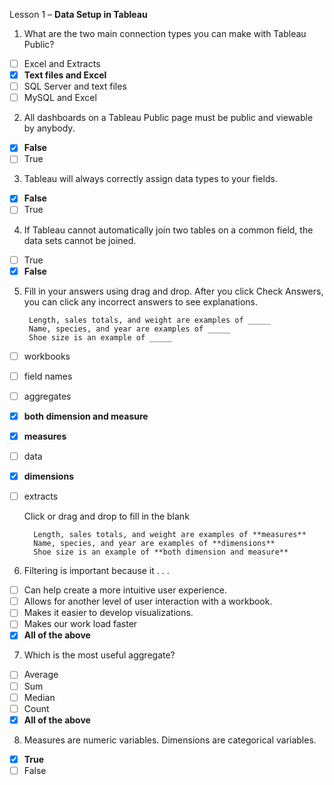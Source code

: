 Lesson 1 – **Data Setup in Tableau**

1.  What are the two main connection types you can make with Tableau Public?

- [ ] Excel and Extracts
- [x] **Text files and Excel**
- [ ] SQL Server and text files
- [ ] MySQL and Excel

2.  All dashboards on a Tableau Public page must be public and viewable by anybody.

- [x] **False**
- [ ] True

3.  Tableau will always correctly assign data types to your fields.

- [x] **False**
- [ ] True

4.  If Tableau cannot automatically join two tables on a common field, the data sets cannot be joined.

- [ ] True
- [x] **False**

5. Fill in your answers using drag and drop. After you click Check Answers, you can click any incorrect answers to see explanations.

        Length, sales totals, and weight are examples of _____ 
        Name, species, and year are examples of _____ 
        Shoe size is an example of _____ 

- [ ] workbooks
- [ ] field names
- [ ] aggregates
- [x] **both dimension and measure**
- [x] **measures**
- [ ] data
- [x] **dimensions**
- [ ] extracts

   Click or drag and drop to fill in the blank

        Length, sales totals, and weight are examples of **measures**
        Name, species, and year are examples of **dimensions**
        Shoe size is an example of **both dimension and measure**

6. Filtering is important because it . . .

- [ ]   Can help create a more intuitive user experience.
- [ ]   Allows for another level of user interaction with a workbook.
- [ ]   Makes it easier to develop visualizations.
- [ ]   Makes our work load faster
- [x]   **All of the above**

7. Which is the most useful aggregate?

- [ ]   Average
- [ ]   Sum
- [ ]   Median
- [ ]   Count
- [x]   **All of the above**

8. Measures are numeric variables. Dimensions are categorical variables.
- [x]	**True**
- [ ]	False
